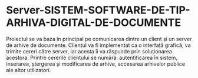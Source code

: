 # Server-SISTEM-SOFTWARE-DE-TIP-ARHIVA-DIGITAL-DE-DOCUMENTE
Proiectul se va baza în principal pe comunicarea dintre un client și un server de arhive de documente. Clientul va fi implementat ca o interfață grafică, va trimite cereri către server, iar acesta îi va răspunde prin soluționarea acestora. Printre cererile clientului se numără: autentificarea în sistem, inserarea, ștergerea și modificarea de arhive, accesarea arhivelor publice ale altor utilizatori.
